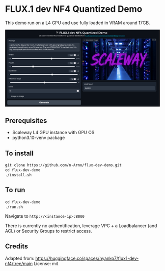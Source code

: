 FLUX.1 dev NF4 Quantized Demo
=============================

This demo run on a L4 GPU and use fully loaded in VRAM around 17GB.

![interface](./demo.png)


Prerequisites
-------------

- Scaleway L4 GPU instance with GPU OS
- python3.10-venv package

To install
----------

```
git clone https://github.com/n-Arno/flux-dev-demo.git
cd flux-dev-demo
./install.sh
```

To run
------

```
cd flux-dev-demo
./run.sh
```

Navigate to `http://<instance-ip>:8000`

There is currently no authentification, leverage VPC + a Loadbalancer (and ACL) or Security Groups to restrict access.

Credits
-------

Adapted from: https://huggingface.co/spaces/nyanko7/flux1-dev-nf4/tree/main
License: mit
